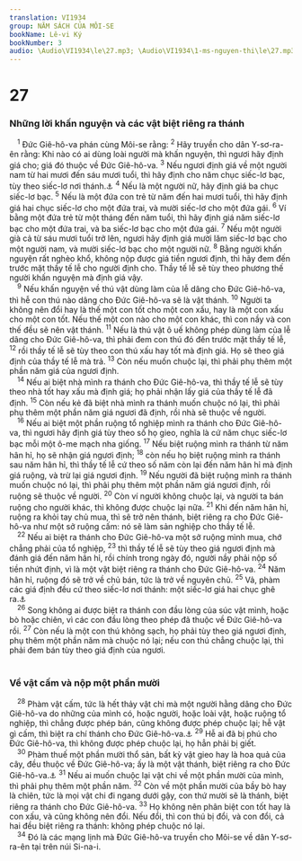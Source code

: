 ```yaml
---
translation: VI1934
group: NĂM SÁCH CỦA MÔI-SE
bookName: Lê-vi Ký 
bookNumber: 3
audio: \Audio\VI1934\le\27.mp3; \Audio\VI1934\1-ms-nguyen-thi\le\27.mp3
---
```


<div class="title"><h1>27</h1><h3>Những lời khấn nguyện và các vật biệt riêng ra thánh</h3></div>
<span class="verse le_27_1"> <sup>1</sup> Đức Giê-hô-va phán cùng Môi-se rằng: </span>
<span class="verse le_27_2"><sup>2</sup> Hãy truyền cho dân Y-sơ-ra-ên rằng: Khi nào có ai dùng loài người mà khấn nguyện, thì ngươi hãy định giá cho; giá đó thuộc về Đức Giê-hô-va. </span>
<span class="verse le_27_3"><sup>3</sup> Nếu ngươi định giá về một người nam từ hai mươi đến sáu mươi tuổi, thì hãy định cho năm chục siếc-lơ bạc, tùy theo siếc-lơ nơi thánh.<a data-toggle="tooltip" data-placement="bottom" title="Hãy xem Xu 30:13">⚓</a></span>
<span class="verse le_27_4"><sup>4</sup> Nếu là một người nữ, hãy định giá ba chục siếc-lơ bạc. </span>
<span class="verse le_27_5"><sup>5</sup> Nếu là một đứa con trẻ từ năm đến hai mươi tuổi, thì hãy định giá hai chục siếc-lơ cho một đứa trai, và mười siếc-lơ cho một đứa gái. </span>
<span class="verse le_27_6"><sup>6</sup> Ví bằng một đứa trẻ từ một tháng đến năm tuổi, thì hãy định giá năm siếc-lơ bạc cho một đứa trai, và ba siếc-lơ bạc cho một đứa gái. </span>
<span class="verse le_27_7"><sup>7</sup> Nếu một người già cả từ sáu mươi tuổi trở lên, ngươi hãy định giá mười lăm siếc-lơ bạc cho một người nam, và mười siếc-lơ bạc cho một người nữ. </span>
<span class="verse le_27_8"><sup>8</sup> Bằng người khấn nguyện rất nghèo khổ, không nộp được giá tiền ngươi định, thì hãy đem đến trước mặt thầy tế lễ cho người định cho. Thầy tế lễ sẽ tùy theo phương thế người khấn nguyện mà định giá vậy. <br/></span>
<span class="verse le_27_9"> <sup>9</sup> Nếu khấn nguyện về thú vật dùng làm của lễ dâng cho Đức Giê-hô-va, thì hễ con thú nào dâng cho Đức Giê-hô-va sẽ là vật thánh. </span>
<span class="verse le_27_10"><sup>10</sup> Người ta không nên đổi hay là thế một con tốt cho một con xấu, hay là một con xấu cho một con tốt. Nếu thế một con nào cho một con khác, thì con nầy và con thế đều sẽ nên vật thánh. </span>
<span class="verse le_27_11"><sup>11</sup> Nếu là thú vật ô uế không phép dùng làm của lễ dâng cho Đức Giê-hô-va, thì phải đem con thú đó đến trước mặt thầy tế lễ, </span>
<span class="verse le_27_12"><sup>12</sup> rồi thầy tế lễ sẽ tùy theo con thú xấu hay tốt mà định giá. Họ sẽ theo giá định của thầy tế lễ mà trả. </span>
<span class="verse le_27_13"><sup>13</sup> Còn nếu muốn chuộc lại, thì phải phụ thêm một phần năm giá của ngươi định. <br/></span>
<span class="verse le_27_14"> <sup>14</sup> Nếu ai biệt nhà mình ra thánh cho Đức Giê-hô-va, thì thầy tế lễ sẽ tùy theo nhà tốt hay xấu mà định giá; họ phải nhận lấy giá của thầy tế lễ đã định. </span>
<span class="verse le_27_15"><sup>15</sup> Còn nếu kẻ đã biệt nhà mình ra thánh muốn chuộc nó lại, thì phải phụ thêm một phần năm giá ngươi đã định, rồi nhà sẽ thuộc về người. <br/></span>
<span class="verse le_27_16"> <sup>16</sup> Nếu ai biệt một phần ruộng tổ nghiệp mình ra thánh cho Đức Giê-hô-va, thì ngươi hãy định giá tùy theo số họ gieo, nghĩa là cứ năm chục siếc-lơ bạc mỗi một ô-me mạch nha giống. </span>
<span class="verse le_27_17"><sup>17</sup> Nếu biệt ruộng mình ra thánh từ năm hân hỉ, họ sẽ nhận giá ngươi định; </span>
<span class="verse le_27_18"><sup>18</sup> còn nếu họ biệt ruộng mình ra thánh sau năm hân hỉ, thì thầy tế lễ cứ theo số năm còn lại đến năm hân hỉ mà định giá ruộng, và trừ lại giá ngươi định. </span>
<span class="verse le_27_19"><sup>19</sup> Nếu người đã biệt ruộng mình ra thánh muốn chuộc nó lại, thì phải phụ thêm một phần năm giá ngươi định, rồi ruộng sẽ thuộc về người. </span>
<span class="verse le_27_20"><sup>20</sup> Còn ví người không chuộc lại, và người ta bán ruộng cho người khác, thì không được chuộc lại nữa. </span>
<span class="verse le_27_21"><sup>21</sup> Khi đến năm hân hỉ, ruộng ra khỏi tay chủ mua, thì sẽ trở nên thánh, biệt riêng ra cho Đức Giê-hô-va như một sở ruộng cấm: nó sẽ làm sản nghiệp cho thầy tế lễ. <br/></span>
<span class="verse le_27_22"> <sup>22</sup> Nếu ai biệt ra thánh cho Đức Giê-hô-va một sở ruộng mình mua, chớ chẳng phải của tổ nghiệp, </span>
<span class="verse le_27_23"><sup>23</sup> thì thầy tế lễ sẽ tùy theo giá ngươi định mà đánh giá đến năm hân hỉ, rồi chính trong ngày đó, người nầy phải nộp số tiền nhứt định, vì là một vật biệt riêng ra thánh cho Đức Giê-hô-va. </span>
<span class="verse le_27_24"><sup>24</sup> Năm hân hỉ, ruộng đó sẽ trở về chủ bán, tức là trở về nguyên chủ. </span>
<span class="verse le_27_25"><sup>25</sup> Vả, phàm các giá định đều cứ theo siếc-lơ nơi thánh: một siếc-lơ giá hai chục ghê ra.<a data-toggle="tooltip" data-placement="bottom" title="Hãy xem Xu 30:13">⚓</a><br/></span>
<span class="verse le_27_26"> <sup>26</sup> Song không ai được biệt ra thánh con đầu lòng của súc vật mình, hoặc bò hoặc chiên, vì các con đầu lòng theo phép đã thuộc về Đức Giê-hô-va rồi. </span>
<span class="verse le_27_27"><sup>27</sup> Còn nếu là một con thú không sạch, họ phải tùy theo giá ngươi định, phụ thêm một phần năm mà chuộc nó lại; nếu con thú chẳng chuộc lại, thì phải đem bán tùy theo giá định của ngươi. <br/>  <br/></span>
<div class="title"><h3>Về vật cấm và nộp một phần mười</h3></div>
<span class="verse le_27_28"> <sup>28</sup> Phàm vật cấm, tức là hết thảy vật chi mà một người hằng dâng cho Đức Giê-hô-va do những của mình có, hoặc người, hoặc loài vật, hoặc ruộng tổ nghiệp, thì chẳng được phép bán, cũng không được phép chuộc lại; hễ vật gì cấm, thì biệt ra chí thánh cho Đức Giê-hô-va.<a data-toggle="tooltip" data-placement="bottom" title="Dan 18:14">⚓</a></span>
<span class="verse le_27_29"><sup>29</sup> Hễ ai đã bị phú cho Đức Giê-hô-va, thì không được phép chuộc lại, họ hẳn phải bị giết. <br/></span>
<span class="verse le_27_30"> <sup>30</sup> Phàm thuế một phần mười thổ sản, bất kỳ vật gieo hay là hoa quả của cây, đều thuộc về Đức Giê-hô-va; ấy là một vật thánh, biệt riêng ra cho Đức Giê-hô-va.<a data-toggle="tooltip" data-placement="bottom" title="Dan 18:21; Phu 14:22-29">⚓</a></span>
<span class="verse le_27_31"><sup>31</sup> Nếu ai muốn chuộc lại vật chi về một phần mười của mình, thì phải phụ thêm một phần năm. </span>
<span class="verse le_27_32"><sup>32</sup> Còn về một phần mười của bầy bò hay là chiên, tức là mọi vật chi đi ngang dưới gậy, con thứ mười sẽ là thánh, biệt riêng ra thánh cho Đức Giê-hô-va. </span>
<span class="verse le_27_33"><sup>33</sup> Họ không nên phân biệt con tốt hay là con xấu, và cũng không nên đổi. Nếu đổi, thì con thú bị đổi, và con đổi, cả hai đều biệt riêng ra thánh: không phép chuộc nó lại. <br/></span>
<span class="verse le_27_34"> <sup>34</sup> Đó là các mạng lịnh mà Đức Giê-hô-va truyền cho Môi-se về dân Y-sơ-ra-ên tại trên núi Si-na-i. <br/>  <br/>  <br/></span>
